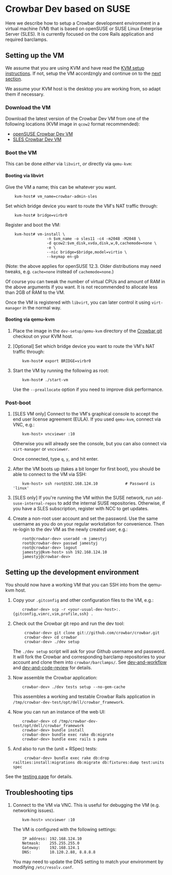 # Crowbar Dev based on SUSE

Here we describe how to setup a Crowbar development environment in a virtual
machine (VM) that is based on openSUSE or SUSE Linux Enterprise Server (SLES).
It is currently focused on the core Rails application and required barclamps.

## Setting up the VM

We assume that you are using KVM and have read the [KVM setup
instructions](200_dev-vm.md).  If not, setup the VM accordzngly and
continue on to the [next
section](#setting-up-the-development-environment).

We assume your KVM host is the desktop you are working from, so adapt them if
necessary.

### Download the VM

Download the latest version of the Crowbar Dev VM from one of the following
locations (KVM image in `qcow2` format recommended):

* [openSUSE Crowbar Dev VM](http://susestudio.com/a/n0rKOx/crowbar-dev)
* [SLES Crowbar Dev VM](http://susestudio.com/a/n0rKOx/crowbar-dev-sles)

### Boot the VM

This can be done *either* via `libvirt`, *or* directly via `qemu-kvm`:

#### Booting via libvirt

Give the VM a name; this can be whatever you want.

        kvm-host# vm_name=crowbar-admin-sles

Set which bridge device you want to route the VM's NAT traffic
through:

        kvm-host# bridge=virbr0

Register and boot the VM:

        kvm-host# vm-install \
                      -n $vm_name -o sles11 -c4 -m2048 -M2048 \
                      -d qcow2:$vm_disk,xvda,disk,w,0,cachemode=none \
                      -e \
                      --nic bridge=$bridge,model=virtio \
                      --keymap en-gb

(Note: the above applies for openSUSE 12.3.  Older distributions may
need tweaks, e.g. `cache=none` instead of `cachemode=none`.)

Of course you can tweak the number of virtual CPUs and amount of RAM
in the above arguments if you want.  It is not recommended to allocate
less than 2GB of RAM to the VM.

Once the VM is registered with `libvirt`, you can later control it
using `virt-manager` in the normal way.

#### Booting via qemu-kvm

1.  Place the image in the `dev-setup/qemu-kvm` directory of the [Crowbar
    git](https://github.com/crowbar/crowbar/) checkout on your KVM host.

1.  [Optional] Set which bridge device you want to route the VM's NAT
    traffic through:

            kvm-host# export BRIDGE=virbr0

1.  Start the VM by running the following as root:

            kvm-host# ./start-vm

    Use the `--preallocate` option if you need to improve disk performance.

### Post-boot

1.  [SLES VM only] Connect to the VM's graphical console to accept the
    end user license agreement (EULA).  If you used `qemu-kvm`,
    connect via VNC, e.g.:

            kvm-host> vncviewer :10

    Otherwise you will already see the console, but you can also connect
    via `virt-manager` or `vncviewer`.

    Once connected, type `q`, `y`, and hit enter.

1.  After the VM boots up (takes a bit longer for first boot), you
    should be able to connect to the VM via SSH:

            kvm-host> ssh root@192.168.124.10            # Password is 'linux'

1.  [SLES only] If you're running the VM within the SUSE network, run
    `add-suse-internal-repos` to add the internal SUSE
    repositories. Otherwise, if you have a SLES subscription, register
    with NCC to get updates.

1.  Create a non-root user account and set the password. Use the same
    username as you do on your regular workstation for
    convenience. Then re-login to the dev VM as the newly created
    user, e.g.:

            root@crowbar-dev> useradd -m jamestyj
            root@crowbar-dev> passwd jamestyj
            root@crowbar-dev> logout
            jamestyj@kvm-host> ssh 192.168.124.10
            jamestyj@crowbar-dev>

## Setting up the development environment

You should now have a working VM that you can SSH into from the qemu-kvm host.

1.  Copy your `.gitconfig` and other configuration files to the VM, e.g.:

            crowbar-dev> scp -r <your-usual-dev-host>:.{gitconfig,vimrc,vim,profile,ssh} .

1. Check out the Crowbar git repo and run the dev tool:

            crowbar-dev> git clone git://github.com/crowbar/crowbar.git
            crowbar-dev> cd crowbar
            crowbar-dev> ./dev setup

    The `./dev setup` script will ask for your Github username and
    password. It will fork the Crowbar and corresponding barclamp
    repositories to your account and clone them into
    `crowbar/barclamps/`. See
    [dev-and-workflow](https://github.com/crowbar/crowbar/blob/master/README.dev-and-workflow)
    and [dev-and-code-review](https://github.com/crowbar/crowbar/blob/master/README.dev-and-code-review)
    for details.

1.  Now assemble the Crowbar application:

            crowbar-dev> ./dev tests setup --no-gem-cache

    This assembles a working and testable Crowbar Rails application in
    `/tmp/crowbar-dev-test/opt/dell/crowbar_framework`.

1.  Now you can run an instance of the web UI:

            crowbar-dev> cd /tmp/crowbar-dev-test/opt/dell/crowbar_framework
            crowbar-dev> bundle install
            crowbar-dev> bundle exec rake db:migrate
            crowbar-dev> bundle exec rails s puma

1. And also to run the (unit + RSpec) tests:

            crowbar-dev> bundle exec rake db:drop railties:install:migrations db:migrate db:fixtures:dump test:units spec

See the [testing page](testing.md) for details.

## Troubleshooting tips

1.  Connect to the VM via VNC. This is useful for debugging the VM (e.g.
    networking issues).

            kvm-host> vncviewer :10

    The VM is configured with the following settings:

            IP address: 192.168.124.10
            Netmask:    255.255.255.0
            Gateway:    192.168.124.1
            DNS:        10.120.2.88, 8.8.8.8

    You may need to update the DNS setting to match your environment
    by modifying `/etc/resolv.conf`.
